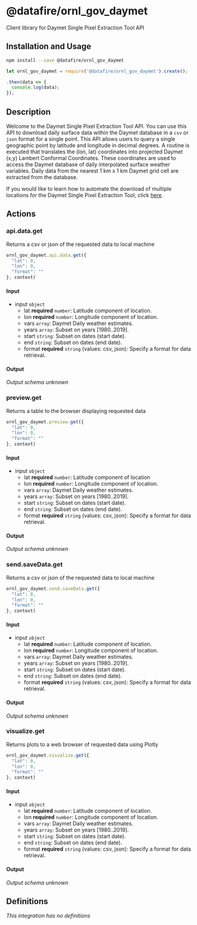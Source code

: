 # @datafire/ornl_gov_daymet

Client library for Daymet Single Pixel Extraction Tool API

## Installation and Usage
```bash
npm install --save @datafire/ornl_gov_daymet
```
```js
let ornl_gov_daymet = require('@datafire/ornl_gov_daymet').create();

.then(data => {
  console.log(data);
});
```

## Description

Welcome to the Daymet Single Pixel Extraction Tool API. You can use this API to download daily surface data within the Daymet database in a `csv` or `json` format for a single point. This API allows users to query a single geographic point by latitude and longitude in decimal degrees. A routine is executed that translates the (lon, lat) coordinates into projected Daymet (x,y) Lambert Conformal Coordinates. These coordinates are used to access the Daymet database of daily interpolated surface weather variables. Daily data from the nearest 1 km x 1 km Daymet grid cell are extracted from the database.

If you would like to learn how to automate the download of multiple locations for the Daymet Single Pixel Extraction Tool, click [here](https://github.com/ornldaac/daymet-single-pixel-batch).

## Actions

### api.data.get
Returns a csv or json of the requested data to local machine


```js
ornl_gov_daymet.api.data.get({
  "lat": 0,
  "lon": 0,
  "format": ""
}, context)
```

#### Input
* input `object`
  * lat **required** `number`: Latitude component of location.
  * lon **required** `number`: Longitude component of location.
  * vars `array`: Daymet Daily weather estimates.
  * years `array`: Subset on years [1980..2019].
  * start `string`: Subset on dates (start date).
  * end `string`: Subset on dates (end date).
  * format **required** `string` (values: csv, json): Specify a format for data retrieval.

#### Output
*Output schema unknown*

### preview.get
Returns a table to the browser displaying requested data


```js
ornl_gov_daymet.preview.get({
  "lat": 0,
  "lon": 0,
  "format": ""
}, context)
```

#### Input
* input `object`
  * lat **required** `number`: Latitude component of location
  * lon **required** `number`: Longitude component of location.
  * vars `array`: Daymet Daily weather estimates.
  * years `array`: Subset on years [1980..2019].
  * start `string`: Subset on dates (start date).
  * end `string`: Subset on dates (end date).
  * format **required** `string` (values: csv, json): Specify a format for data retrieval.

#### Output
*Output schema unknown*

### send.saveData.get
Returns a csv or json of the requested data to local machine


```js
ornl_gov_daymet.send.saveData.get({
  "lat": 0,
  "lon": 0,
  "format": ""
}, context)
```

#### Input
* input `object`
  * lat **required** `number`: Latitude component of location.
  * lon **required** `number`: Longitude component of location.
  * vars `array`: Daymet Daily weather estimates.
  * years `array`: Subset on years [1980..2019].
  * start `string`: Subset on dates (start date).
  * end `string`: Subset on dates (end date).
  * format **required** `string` (values: csv, json): Specify a format for data retrieval.

#### Output
*Output schema unknown*

### visualize.get
Returns plots to a web browser of requested data using Plotly


```js
ornl_gov_daymet.visualize.get({
  "lat": 0,
  "lon": 0,
  "format": ""
}, context)
```

#### Input
* input `object`
  * lat **required** `number`: Latitude component of location.
  * lon **required** `number`: Longitude component of location.
  * vars `array`: Daymet Daily weather estimates.
  * years `array`: Subset on years [1980..2019].
  * start `string`: Subset on dates (start date).
  * end `string`: Subset on dates (end date).
  * format **required** `string` (values: csv, json): Specify a format for data retrieval.

#### Output
*Output schema unknown*



## Definitions

*This integration has no definitions*

